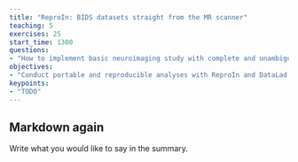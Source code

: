 ```yaml
---
title: "ReproIn: BIDS datasets straight from the MR scanner"
teaching: 5
exercises: 25
start_time: 1300
questions:
- "How to implement basic neuroimaging study with complete and unambiguous provenance tracking of all actions?"
objectives:
- "Conduct portable and reproducible analyses with ReproIn and DataLad from ground up."
keypoints:
- "TODO"
---
```


## Markdown again

Write what you would like to say in the summary.
